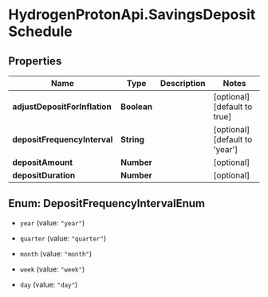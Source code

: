# HydrogenProtonApi.SavingsDepositSchedule

## Properties
Name | Type | Description | Notes
------------ | ------------- | ------------- | -------------
**adjustDepositForInflation** | **Boolean** |  | [optional] [default to true]
**depositFrequencyInterval** | **String** |  | [optional] [default to 'year']
**depositAmount** | **Number** |  | [optional] 
**depositDuration** | **Number** |  | [optional] 


<a name="DepositFrequencyIntervalEnum"></a>
## Enum: DepositFrequencyIntervalEnum


* `year` (value: `"year"`)

* `quarter` (value: `"quarter"`)

* `month` (value: `"month"`)

* `week` (value: `"week"`)

* `day` (value: `"day"`)




